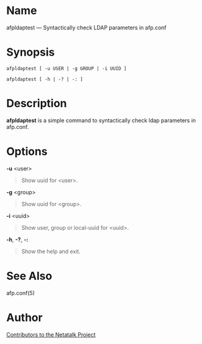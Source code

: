 # Name

afpldaptest — Syntactically check LDAP parameters in afp.conf

# Synopsis

`afpldaptest [ -u USER | -g GROUP | -i UUID ]`

`afpldaptest [ -h | -? | -: ]`

# Description

**afpldaptest** is a simple command to syntactically check ldap parameters
in afp.conf.

# Options

**-u** <user\>

> Show uuid for <user\>.

**-g** <group\>

> Show uuid for <group\>.

**-i** <uuid\>

> Show user, group or local-uuid for <uuid\>.

**-h**, **-?**, **-:**

> Show the help and exit.

# See Also

afp.conf(5)

# Author

[Contributors to the Netatalk Project](https://netatalk.io/contributors)
